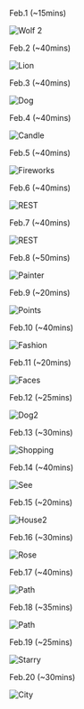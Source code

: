 Feb.1 (~15mins)

![Wolf 2](1.jpg)

Feb.2 (~40mins)

![Lion](2.jpg)

Feb.3 (~40mins)

![Dog](3.jpg)

Feb.4 (~40mins)

![Candle](4.jpg)

Feb.5 (~40mins)

![Fireworks](5.jpg)

Feb.6 (~40mins)

![REST](6.jpg)

Feb.7 (~40mins)

![REST](7.jpg)

Feb.8 (~50mins)

![Painter](8.jpg)

Feb.9 (~20mins)

![Points](9.jpg)

Feb.10 (~40mins)

![Fashion](10.jpg)

Feb.11 (~20mins)

![Faces](11.jpg)

Feb.12 (~25mins)

![Dog2](12.jpg)

Feb.13 (~30mins)

![Shopping](13.jpg)

Feb.14 (~40mins)

![See](14.jpg)

Feb.15 (~20mins)

![House2](15.jpg)

Feb.16 (~30mins)

![Rose](16.jpg)

Feb.17 (~40mins)

![Path](17.jpg)

Feb.18 (~35mins)

![Path](18.jpg)

Feb.19 (~25mins)

![Starry](19.jpg)

Feb.20 (~30mins)

![City](20.jpg)


